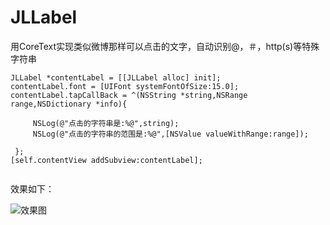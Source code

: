 # JLLabel
用CoreText实现类似微博那样可以点击的文字，自动识别@，＃，http(s)等特殊字符串
```objc
JLLabel *contentLabel = [[JLLabel alloc] init];
contentLabel.font = [UIFont systemFontOfSize:15.0];
contentLabel.tapCallBack = ^(NSString *string,NSRange range,NSDictionary *info){
            
     NSLog(@"点击的字符串是:%@",string);
     NSLog(@"点击的字符串的范围是:%@",[NSValue valueWithRange:range]);
  
 };
[self.contentView addSubview:contentLabel];
 
```
效果如下：

![效果图](https://github.com/JlongTian/JLLabel/blob/master/image/show.gif)
